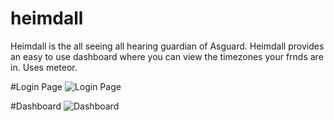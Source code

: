 # heimdall
Heimdall is the all seeing all hearing guardian of Asguard. Heimdall provides an easy to use dashboard where you can view the timezones your frnds are in. Uses meteor.

#Login Page
![Login Page](http://i.imgur.com/KYrAgWQ.png "Login Page")

#Dashboard
![Dashboard](http://i.imgur.com/CLfdHRV.png "Dashboard")
